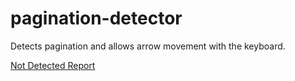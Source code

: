 # pagination-detector
Detects pagination and allows arrow movement with the keyboard.

[Not Detected Report](https://forms.gle/bXMUXScjP8GAV6sf8)